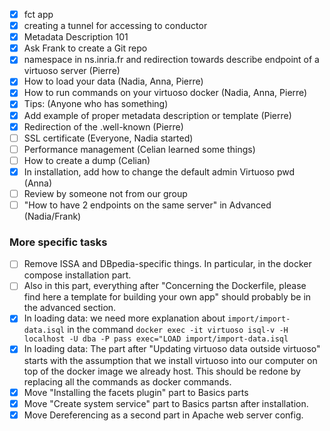 - [x] fct app
- [x] creating a tunnel for accessing to conductor
- [x] Metadata Description 101
- [x] Ask Frank to create a Git repo
- [x] namespace in ns.inria.fr and redirection towards describe endpoint of a virtuoso server (Pierre)
- [x] How to load your data (Nadia, Anna, Pierre)
- [x] How to run commands on your virtuoso docker (Nadia, Anna, Pierre)
- [x] Tips: (Anyone who has something)
- [x] Add example of proper metadata description or template (Pierre)
- [x] Redirection of the .well-known (Pierre)
- [ ] SSL certificate (Everyone, Nadia started)
- [ ] Performance management (Celian learned some things)
- [ ] How to create a dump (Celian)
- [x] In installation, add how to change the default admin Virtuoso pwd (Anna)
- [ ] Review by someone not from our group
- [ ] "How to have 2 endpoints on the same server" in Advanced (Nadia/Frank)

### More specific tasks
- [ ] Remove ISSA and DBpedia-specific things. In particular, in the docker compose installation part.
- [ ] Also in this part, everything after "Concerning the Dockerfile, please find here a template for building your own app" should probably be in the advanced section.
- [x] In loading data: we need more explanation about `import/import-data.isql` in the command `docker exec -it virtuoso isql-v -H localhost -U dba -P pass exec="LOAD import/import-data.isql`
- [x] In loading data: The part after "Updating virtuoso data outside virtuoso" starts with the assumption that we install virtuoso into our computer on top of the docker image we already host. This should be redone by replacing all the commands as docker commands.
- [x] Move "Installing the facets plugin" part to Basics parts
- [x] Move "Create system service" part to Basics partsn after installation.
- [x] Move Dereferencing as a second part in Apache web server config.
